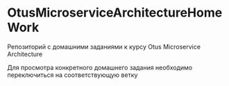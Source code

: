 ﻿# OtusMicroserviceArchitectureHomeWork
Репозиторий с домашними заданиями к курсу Otus Microservice Architecture

Для просмотра конкретного домашнего задания необходимо переключиться на соответствующую ветку